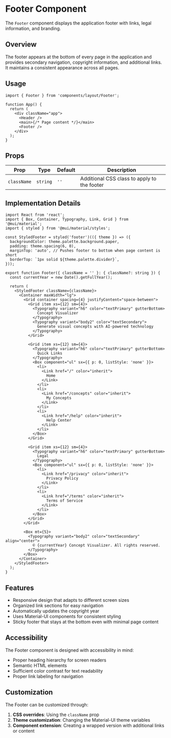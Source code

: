 # Footer Component

The `Footer` component displays the application footer with links, legal information, and branding.

## Overview

The footer appears at the bottom of every page in the application and provides secondary navigation, copyright information, and additional links. It maintains a consistent appearance across all pages.

## Usage

```tsx
import { Footer } from 'components/layout/Footer';

function App() {
  return (
    <div className="app">
      <Header />
      <main>{/* Page content */}</main>
      <Footer />
    </div>
  );
}
```

## Props

| Prop | Type | Default | Description |
|------|------|---------|-------------|
| `className` | `string` | `''` | Additional CSS class to apply to the footer |

## Implementation Details

```tsx
import React from 'react';
import { Box, Container, Typography, Link, Grid } from '@mui/material';
import { styled } from '@mui/material/styles';

const StyledFooter = styled('footer')(({ theme }) => ({
  backgroundColor: theme.palette.background.paper,
  padding: theme.spacing(6, 0),
  marginTop: 'auto', // Pushes footer to bottom when page content is short
  borderTop: `1px solid ${theme.palette.divider}`,
}));

export function Footer({ className = '' }: { className?: string }) {
  const currentYear = new Date().getFullYear();
  
  return (
    <StyledFooter className={className}>
      <Container maxWidth="lg">
        <Grid container spacing={4} justifyContent="space-between">
          <Grid item xs={12} sm={4}>
            <Typography variant="h6" color="textPrimary" gutterBottom>
              Concept Visualizer
            </Typography>
            <Typography variant="body2" color="textSecondary">
              Generate visual concepts with AI-powered technology
            </Typography>
          </Grid>
          
          <Grid item xs={12} sm={4}>
            <Typography variant="h6" color="textPrimary" gutterBottom>
              Quick Links
            </Typography>
            <Box component="ul" sx={{ p: 0, listStyle: 'none' }}>
              <li>
                <Link href="/" color="inherit">
                  Home
                </Link>
              </li>
              <li>
                <Link href="/concepts" color="inherit">
                  My Concepts
                </Link>
              </li>
              <li>
                <Link href="/help" color="inherit">
                  Help Center
                </Link>
              </li>
            </Box>
          </Grid>
          
          <Grid item xs={12} sm={4}>
            <Typography variant="h6" color="textPrimary" gutterBottom>
              Legal
            </Typography>
            <Box component="ul" sx={{ p: 0, listStyle: 'none' }}>
              <li>
                <Link href="/privacy" color="inherit">
                  Privacy Policy
                </Link>
              </li>
              <li>
                <Link href="/terms" color="inherit">
                  Terms of Service
                </Link>
              </li>
            </Box>
          </Grid>
        </Grid>
        
        <Box mt={5}>
          <Typography variant="body2" color="textSecondary" align="center">
            © {currentYear} Concept Visualizer. All rights reserved.
          </Typography>
        </Box>
      </Container>
    </StyledFooter>
  );
}
```

## Features

- Responsive design that adapts to different screen sizes
- Organized link sections for easy navigation
- Automatically updates the copyright year
- Uses Material-UI components for consistent styling
- Sticky footer that stays at the bottom even with minimal page content

## Accessibility

The Footer component is designed with accessibility in mind:

- Proper heading hierarchy for screen readers
- Semantic HTML elements
- Sufficient color contrast for text readability
- Proper link labeling for navigation

## Customization

The Footer can be customized through:

1. **CSS overrides**: Using the `className` prop
2. **Theme customization**: Changing the Material-UI theme variables
3. **Component extension**: Creating a wrapped version with additional links or content 